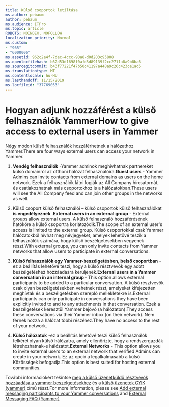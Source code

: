 ```yaml
---
title: Külső csoportok letiltása
ms.author: pebaum
author: pebaum
ms.audience: ITPro
ms.topic: article
ROBOTS: NOINDEX, NOFOLLOW
localization_priority: Normal
ms.custom:
- "965"
- "6000006"
ms.assetid: 962c2a4f-7dac-4ccc-98a8-d0d283c95808
ms.openlocfilehash: b62d53d1698f0afd3d89139f2cc2711a8a9b8ba6
ms.sourcegitcommit: b43f77221f47b50c41197a448a9c26c423ce1ad5
ms.translationtype: MT
ms.contentlocale: hu-HU
ms.lasthandoff: 11/15/2019
ms.locfileid: "37769053"
---
```

# <a name="how-to-give-access-to-external-users-in-yammer"></a><span data-ttu-id="e340d-102">Hogyan adjunk hozzáférést a külső felhasználók Yammer</span><span class="sxs-lookup"><span data-stu-id="e340d-102">How to give access to external users in Yammer</span></span>

<span data-ttu-id="e340d-103">Négy módon külső felhasználók hozzáférhetnek a hálózathoz Yammer.</span><span class="sxs-lookup"><span data-stu-id="e340d-103">There are four ways external users can access your network in Yammer.</span></span>
  
1. <span data-ttu-id="e340d-104">**Vendég felhasználók** -Yammer adminok meghívhatnak partnereket külső domainről az otthoni hálózat felhasználóira.</span><span class="sxs-lookup"><span data-stu-id="e340d-104">**Guest users** - Yammer Admins can invite contacts from external domains as users on the home network.</span></span> <span data-ttu-id="e340d-105">Ezek a felhasználók látni fogják az All Company hírcsatornát, és csatlakozhatnak más csoportokhoz is a hálózatokban.</span><span class="sxs-lookup"><span data-stu-id="e340d-105">These users will see the All Company feed and can join other groups in the networks as well.</span></span>

2. <span data-ttu-id="e340d-106">Külső csoport külső felhasználói – külső csoportok külső felhasználókat **is engedélyeznek** .</span><span class="sxs-lookup"><span data-stu-id="e340d-106">**External users in an external group** - External groups allow external users.</span></span> <span data-ttu-id="e340d-107">A külső felhasználó hozzáférésének hatóköre a külső csoportra korlátozódik.</span><span class="sxs-lookup"><span data-stu-id="e340d-107">The scope of an external user's access is limited to the external group.</span></span> <span data-ttu-id="e340d-108">Külső csoportokkal csak Yammer hálózatokból hívhat meg névjegyeket, amelyek lehetővé teszik a felhasználók számára, hogy külső beszélgetésekben vegyenek részt.</span><span class="sxs-lookup"><span data-stu-id="e340d-108">With external groups, you can only invite contacts from Yammer networks that allow users to participate in external conversations.</span></span>

3. <span data-ttu-id="e340d-109">**Külső felhasználók egy Yammer-beszélgetésben, belső csoportban** -ez a beállítás lehetővé teszi, hogy a külső résztvevők egy adott beszélgetéshez hozzáadásra kerüljenek.</span><span class="sxs-lookup"><span data-stu-id="e340d-109">**External users in a Yammer conversation in an internal group** - This option allows external participants to be added to a particular conversation.</span></span> <span data-ttu-id="e340d-110">A külső résztvevők csak olyan beszélgetésekben vehetnek részt, amelyeket kifejezetten meghívtak és a beszélgetésben szereplő mellékletekre is.</span><span class="sxs-lookup"><span data-stu-id="e340d-110">External participants can only participate in conversations they have been explicitly invited to and to any attachments in that conversation.</span></span> <span data-ttu-id="e340d-111">Ezek a beszélgetések keresztül Yammer bejövõ (a hálózaton).</span><span class="sxs-lookup"><span data-stu-id="e340d-111">They access these conversations via their Yammer inbox (on their network).</span></span> <span data-ttu-id="e340d-112">Nem férnek hozzá a hálózat többi részéhez.</span><span class="sxs-lookup"><span data-stu-id="e340d-112">They have no access to the rest of your network.</span></span>

4. <span data-ttu-id="e340d-113">**Külső hálózatok** -ez a beállítás lehetővé teszi külső felhasználók felkérét olyan külső hálózatra, amely ellenőrizte, hogy a rendszergazdák létrehozhatnak-e hálózatot.</span><span class="sxs-lookup"><span data-stu-id="e340d-113">**External Networks** - This option allows you to invite external users to an external network that verified Admins can create in your network.</span></span> <span data-ttu-id="e340d-114">Ez az opció a legalkalmasabb a külső Közösségek befogadja.</span><span class="sxs-lookup"><span data-stu-id="e340d-114">This option is best suited for hosting external communities.</span></span>

<span data-ttu-id="e340d-115">További információkért tekintse [meg a külső üzenetküldő résztvevők hozzáadása a yammer beszélgetésekhez](https://docs.microsoft.com/yammer/work-with-external-users/add-external-participants) és a [külső üzenetek GYIK (yammer)](https://docs.microsoft.com/yammer/work-with-external-users/external-messaging-faq) című részt.</span><span class="sxs-lookup"><span data-stu-id="e340d-115">For more information, please see [Add external messaging participants to your Yammer conversations](https://docs.microsoft.com/yammer/work-with-external-users/add-external-participants) and [External Messaging FAQ (Yammer)](https://docs.microsoft.com/yammer/work-with-external-users/external-messaging-faq)</span></span>
  